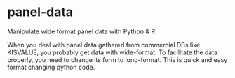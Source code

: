 # panel-data
Manipulate wide format panel data with Python &amp; R

When you deal with panel data gathered from commercial DBs like KISVALUE, you probably get data with wide-format. To facilitate the data properly, you need to change its form to long-format. This is quick and easy format changing python code.  
